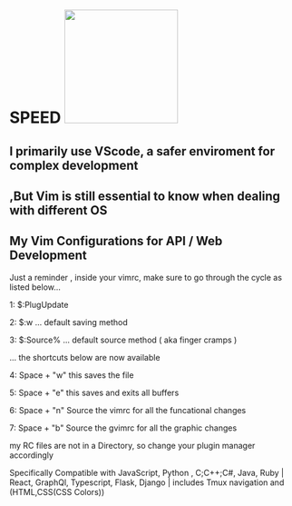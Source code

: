 # SPEED <img src='https://github.com/hug0sh0t/VIM-Configurations/blob/main/vim-2.ico' width="200px" height="200px"/> 


## I primarily use VScode, a safer enviroment for complex development  
## ,But Vim is still essential to know when dealing with different OS

## My Vim Configurations for API / Web Development


Just a reminder , inside your vimrc, make sure to go through the cycle as listed below... 


1: $:PlugUpdate


2: $:w ... default saving method   


3: $:Source%  ... default source method ( aka finger cramps )




... the shortcuts below are now available  


4: Space + "w" this saves the file


5: Space + "e" this saves and exits all buffers 


6: Space + "n" Source the vimrc for all the funcational changes


7: Space + "b" Source the gvimrc for all the graphic changes 




my RC files are not in a Directory, so change your plugin manager accordingly 

Specifically Compatible with JavaScript, Python ,
C;C++;C#, Java, Ruby
| React, GraphQl, Typescript, Flask, Django
| includes Tmux navigation
and (HTML,CSS(CSS Colors)) 



 
